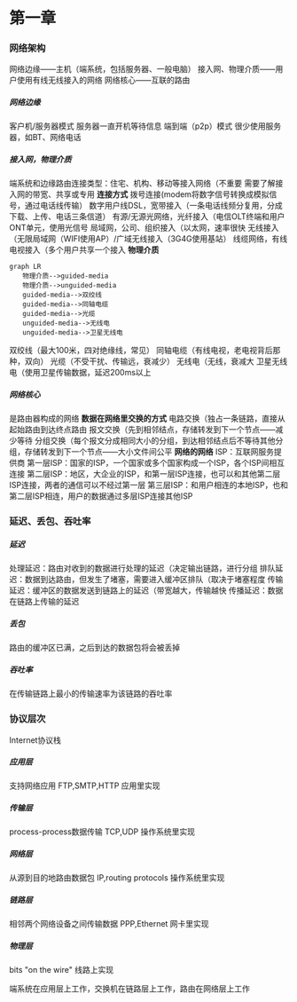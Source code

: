 # 第一章
### 网络架构
网络边缘——主机（端系统，包括服务器、一般电脑）
接入网、物理介质——用户使用有线无线接入的网络
网络核心——互联的路由
##### 网络边缘
客户机/服务器模式 服务器一直开机等待信息
端到端（p2p）模式 很少使用服务器，如BT、网络电话
##### 接入网，物理介质
端系统和边缘路由连接类型：住宅、机构、移动等接入网络（不重要
需要了解接入网的带宽、共享或专用
**连接方式**
拨号连接(modem将数字信号转换成模拟信号，通过电话线传输）
数字用户线DSL，宽带接入（一条电话线频分复用，分成下载、上传、电话三条信道）
有源/无源光网络，光纤接入（电信OLT终端和用户ONT单元，使用光信号
局域网，公司、组织接入（以太网，速率很快
无线接入（无限局域网（WIFI使用AP）/广域无线接入（3G4G使用基站）
线缆网络，有线电视接入（多个用户共享一个接入
**物理介质**

```mermaid
graph LR
　　物理介质-->guided-media
　　物理介质-->unguided-media
　　guided-media-->双绞线
　　guided-media-->同轴电缆
　　guided-media-->光缆
　　unguided-media-->无线电
　　unguided-media-->卫星无线电
```

双绞线（最大100米，四对绝缘线，常见）
同轴电缆（有线电视，老电视背后那种，双向）
光缆（不受干扰、传输远，衰减少）
无线电（无线，衰减大
卫星无线电（使用卫星传输数据，延迟200ms以上
##### 网络核心
是路由器构成的网络
**数据在网络里交换的方式**
电路交换（独占一条链路，直接从起始路由到达终点路由
报文交换（先到相邻结点，存储转发到下一个节点——减少等待
分组交换（每个报文分成相同大小的分组，到达相邻结点后不等待其他分组，存储转发到下一个节点——大小文件间公平
**网络的网络**
ISP：互联网服务提供商
第一层ISP：国家的ISP，一个国家或多个国家构成一个ISP，各个ISP间相互连接
第二层ISP：地区，大企业的ISP，和第一层ISP连接，也可以和其他第二层ISP连接，两者的通信可以不经过第一层
第三层ISP：和用户相连的本地ISP，也和第二层ISP相连，用户的数据通过多层ISP连接其他ISP
### 延迟、丢包、吞吐率
##### 延迟 
处理延迟：路由对收到的数据进行处理的延迟（决定输出链路，进行分组
排队延迟：数据到达路由，但发生了堵塞，需要进入缓冲区排队（取决于堵塞程度
传输延迟：缓冲区的数据发送到链路上的延迟（带宽越大，传输越快
传播延迟：数据在链路上传输的延迟
##### 丢包
路由的缓冲区已满，之后到达的数据包将会被丢掉
##### 吞吐率
在传输链路上最小的传输速率为该链路的吞吐率
### 协议层次
Internet协议栈
##### 应用层
支持网络应用
FTP,SMTP,HTTP
应用里实现
##### 传输层
process-process数据传输
TCP,UDP
操作系统里实现
##### 网络层
从源到目的地路由数据包
IP,routing protocols
操作系统里实现
##### 链路层
相邻两个网络设备之间传输数据
PPP,Ethernet
网卡里实现
##### 物理层
bits "on the wire"
线路上实现

端系统在应用层上工作，交换机在链路层上工作，路由在网络层上工作